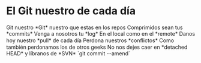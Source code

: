 <h1>El Git nuestro de cada día</h1>
Git nuestro 
*Git* nuestro que estas en los repos 
Comprimidos sean tus *commits* 
Venga a nosotros tu *log*
En el local como en el *remote* 
Danos hoy nuestro *pull* de cada día 
Perdona nuestros *conﬂictos*
Como también perdonamos los de otros geeks 
No nos dejes caer en *detached HEAD*
y líbranos de *SVN*
`git commit --amend`

